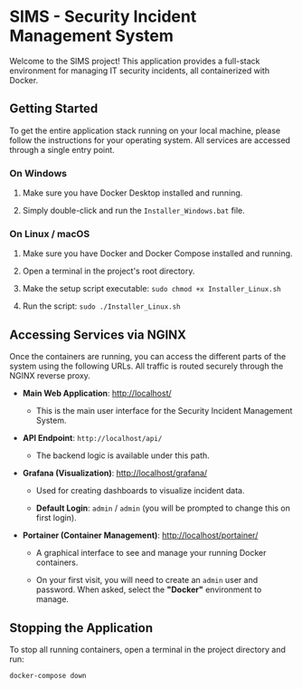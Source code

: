 
# SIMS - Security Incident Management System

Welcome to the SIMS project! This application provides a full-stack environment for managing IT security incidents, all containerized with Docker.

## Getting Started

To get the entire application stack running on your local machine, please follow the instructions for your operating system. All services are accessed through a single entry point.

### On Windows

1.  Make sure you have Docker Desktop installed and running.
    
2.  Simply double-click and run the `Installer_Windows.bat` file.
    

### On Linux / macOS

1.  Make sure you have Docker and Docker Compose installed and running.
    
2.  Open a terminal in the project's root directory.
    
3.  Make the setup script executable: `sudo chmod +x Installer_Linux.sh`
    
4.  Run the script: `sudo ./Installer_Linux.sh`
    

## Accessing Services via NGINX

Once the containers are running, you can access the different parts of the system using the following URLs. All traffic is routed securely through the NGINX reverse proxy.

-   **Main Web Application**: [http://localhost/](https://www.google.com/search?q=http://localhost/ "null")
    
    -   This is the main user interface for the Security Incident Management System.
        
-   **API Endpoint**: `http://localhost/api/`
    
    -   The backend logic is available under this path.
        
-   **Grafana (Visualization)**: [http://localhost/grafana/](https://www.google.com/search?q=http://localhost/grafana/ "null")
    
    -   Used for creating dashboards to visualize incident data.
        
    -   **Default Login**: `admin` / `admin` (you will be prompted to change this on first login).
        
-   **Portainer (Container Management)**: [http://localhost/portainer/](https://www.google.com/search?q=http://localhost/portainer/ "null")
    
    -   A graphical interface to see and manage your running Docker containers.
        
    -   On your first visit, you will need to create an `admin` user and password. When asked, select the **"Docker"** environment to manage.
        

## Stopping the Application

To stop all running containers, open a terminal in the project directory and run:

```
docker-compose down

```
